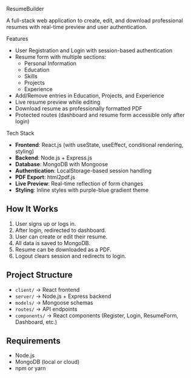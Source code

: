 ResumeBuilder

A full-stack web application to create, edit, and download professional resumes with real-time preview and user authentication.

Features

- User Registration and Login with session-based authentication
- Resume form with multiple sections:
  - Personal Information
  - Education
  - Skills
  - Projects
  - Experience
- Add/Remove entries in Education, Projects, and Experience
- Live resume preview while editing
- Download resume as professionally formatted PDF
- Protected routes (dashboard and resume form accessible only after login)

Tech Stack

- **Frontend**: React.js (with useState, useEffect, conditional rendering, styling)
- **Backend**: Node.js + Express.js
- **Database**: MongoDB with Mongoose
- **Authentication**: LocalStorage-based session handling
- **PDF Export**: html2pdf.js
- **Live Preview**: Real-time reflection of form changes
- **Styling**: Inline styles with purple-blue gradient theme

## How It Works

1. User signs up or logs in.
2. After login, redirected to dashboard.
3. User can create or edit their resume.
4. All data is saved to MongoDB.
5. Resume can be downloaded as a PDF.
6. Logout clears session and redirects to login.

## Project Structure

- `client/` → React frontend
- `server/` → Node.js + Express backend
- `models/` → Mongoose schemas
- `routes/` → API endpoints
- `components/` → React components (Register, Login, ResumeForm, Dashboard, etc.)

## Requirements

- Node.js
- MongoDB (local or cloud)
- npm or yarn

